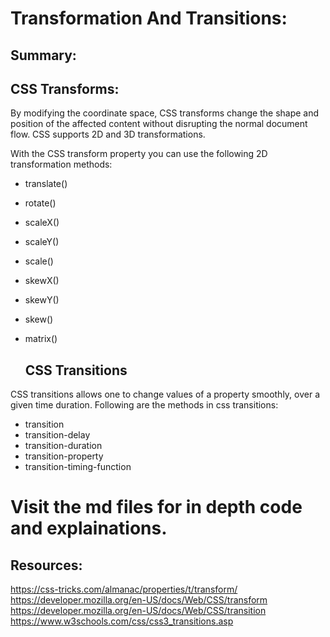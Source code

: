 # Transformation And Transitions:<r>
  
  ## Summary: 
## CSS Transforms:<br>
By modifying the coordinate space, CSS transforms change the shape and position of the affected content without disrupting the normal document flow.
CSS supports 2D and 3D transformations.

With the CSS transform property you can use the following 2D transformation methods:

* translate()
* rotate()
* scaleX()
* scaleY()
* scale()
* skewX()
* skewY()
* skew()
* matrix()

  
  ## CSS Transitions
CSS transitions allows one to change values of a property smoothly, over a given time duration.
  Following are the methods in css transitions:

* transition
* transition-delay
* transition-duration
* transition-property
* transition-timing-function

 # Visit the md files for in depth code and explainations.

  
  ## Resources: <br>
 https://css-tricks.com/almanac/properties/t/transform/ <br>
  https://developer.mozilla.org/en-US/docs/Web/CSS/transform <br>
  https://developer.mozilla.org/en-US/docs/Web/CSS/transition <br>
  https://www.w3schools.com/css/css3_transitions.asp
  

